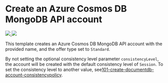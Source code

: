 # Create an Azure Cosmos DB MongoDB API account

<a href="https://portal.azure.com/#create/Microsoft.Template/uri/https%3A%2F%2Fraw.githubusercontent.com%2FAzure%2Fazure-quickstart-templates%2Fmaster%2F101-cosmosdb-create-arm-mongo%2Fazuredeploy.json" target="_blank">
    <img src="http://azuredeploy.net/deploybutton.png"/>
</a>
<a href="http://armviz.io/#/?load=https%3A%2F%2Fraw.githubusercontent.com%2FAzure%2Fazure-quickstart-templates%2Fmaster%2F101-cosmosdb-create-arm-mongo%2Fazuredeploy.json" target="_blank">
    <img src="http://armviz.io/visualizebutton.png"/>
</a>

This template creates an Azure Cosmos DB MongoDB API account with the provided name, and the offer type set to `Standard`.

By not setting the optional consistency level parameter `consistencyLevel`, the account will be created with the default consistency level of `Session`.
To set the consistency level to another value, see[101-create-documentdb-account-consistencypolicy](https://github.com/Azure/azure-quickstart-templates/tree/master/101-documentdb-account-consistencypolicy-create).

